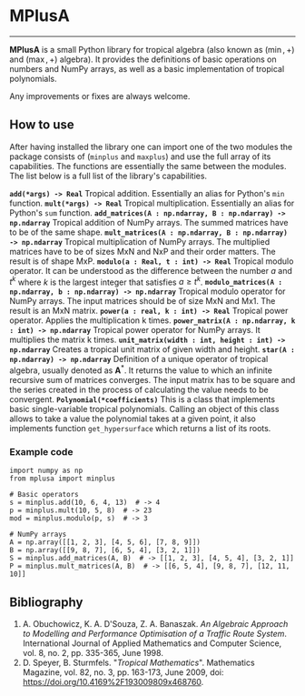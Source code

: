 # MPlusA
---
**MPlusA** is a small Python library for tropical algebra (also known as $(\min, +)$ and $(\max, +)$ algebra). It provides the definitions of basic operations on numbers and NumPy arrays, as well as a basic implementation of tropical polynomials.

Any improvements or fixes are always welcome.

## How to use
After having installed the library one can import one of the two modules the package consists of (`minplus` and `maxplus`) and use the full array of its capabilities. The functions are essentially the same between the modules. The list below is a full list of the library's capabilities.

**`add(*args) -> Real`**
	Tropical addition. Essentially an alias for Python's `min` function.
**`mult(*args) -> Real`**
	Tropical multiplication. Essentially an alias for Python's `sum` function.
**`add_matrices(A : np.ndarray, B : np.ndarray) -> np.ndarray`**
	Tropical addition of NumPy arrays. The summed matrices have to be of the same shape.
**`mult_matrices(A : np.ndarray, B : np.ndarray) -> np.ndarray`**
	Tropical multiplication of NumPy arrays. The multiplied matrices have to be of sizes MxN and NxP and their order matters. The result is of shape MxP.
**`modulo(a : Real, t : int) -> Real`**
	Tropical modulo operator. It can be understood as the difference between the number $a$ and $t^k$ where $k$ is the largest integer that satisfies $a \geq t^k$.
**`modulo_matrices(A : np.ndarray, b : np.ndarray) -> np.ndarray`**
	Tropical modulo operator for NumPy arrays. The input matrices should be of size MxN and Mx1. The result is an MxN matrix.
**`power(a : real, k : int) -> Real`**
	Tropical power operator.  Applies the multiplication k times.
**`power_matrix(A : np.ndarray, k : int) -> np.ndarray`**
	Tropical power operator for NumPy arrays. It multiplies the matrix k times.
**`unit_matrix(width : int, height : int) -> np.ndarray`**
	Creates a tropical unit matrix of given width and height.
**`star(A : np.ndarray) -> np.ndarray`**
	Definition of a unique operator of tropical algebra, usually denoted as $\mathbf{A}^*$. It returns the value to which an infinite recursive sum of matrices converges. The input matrix has to be square and the series created in the process of calculating the value needs to be convergent.
**`Polynomial(*coefficients)`**
	This is a class that implements basic single-variable tropical polynomials. Calling an object of this class allows to take a value the polynomial takes at a given point, it also implements function `get_hypersurface` which returns a list of its roots.

### Example code
```
import numpy as np
from mplusa import minplus

# Basic operators
s = minplus.add(10, 6, 4, 13)  # -> 4
p = minplus.mult(10, 5, 8)  # -> 23
mod = minplus.modulo(p, s)  # -> 3

# NumPy arrays
A = np.array([[1, 2, 3], [4, 5, 6], [7, 8, 9]])
B = np.array([[9, 8, 7], [6, 5, 4], [3, 2, 1]])
S = minplus.add_matrices(A, B)  # -> [[1, 2, 3], [4, 5, 4], [3, 2, 1]]
P = minplus.mult_matrices(A, B)  # -> [[6, 5, 4], [9, 8, 7], [12, 11, 10]]
```

## Bibliography
1. A. Obuchowicz, K. A. D'Souza, Z. A. Banaszak. *An Algebraic Approach to Modelling and Performance Optimisation of a Traffic Route System*. International Journal of Applied Mathematics and Computer Science, vol. 8, no. 2, pp. 335-365, June 1998.
2. D. Speyer, B. Sturmfels. "*Tropical Mathematics*". Mathematics Magazine, vol. 82, no. 3, pp. 163-173, June 2009, doi: https://doi.org/10.4169%2F193009809x468760.
